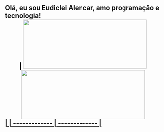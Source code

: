 <h2>Olá, eu sou Eudiclei Alencar, amo programação e tecnologia!
<div align="center">
 | <a href="https://github.com/eudiclei">
  <img height="160em" width="400em" src="https://github-readme-stats.vercel.app/api?username=eudiclei&show_icons=true&theme=dracula&include_all_commits=true&count_private=true"/>
  <img height="160em" width="400em" src="https://github-readme-stats.vercel.app/api/top-langs/?username=eudiclei&layout=compact&langs_count=7&theme=dracula"/>
</div>|
| ------------- | ------------- |

